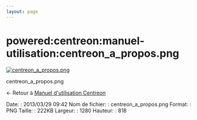 ```yaml
---
layout: page
---
```


powered:centreon:manuel-utilisation:centreon\_a\_propos.png
===========================================================

[![centreon\_a\_propos.png](../../..//assets/media/powered/centreon/manuel-utilisation/centreon_a_propos.png@cache=&w=900&h=575 "centreon_a_propos.png")](../../..//assets/media/powered/centreon/manuel-utilisation/centreon_a_propos.png@cache= "Afficher le fichier original")

centreon\_a\_propos.png

← Retour à [Manuel d'utilisation
Centreon](../../../../centreon/manuel-utilisation/start.html "centreon:manuel-utilisation:start")

Date:
:   2013/03/29 09:42
Nom de fichier:
:   centreon\_a\_propos.png
Format:
:   PNG
Taille:
:   222KB
Largeur:
:   1280
Hauteur:
:   818

